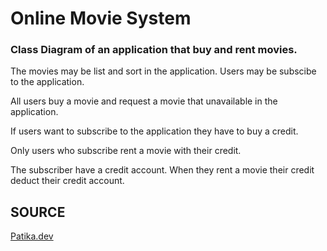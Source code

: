 # Online Movie System

### Class Diagram of an application that buy and rent movies.

The movies may be list and sort in the application. Users may be subscibe to the application.

All users buy a movie and request a movie that unavailable in the application.

If users want to subscribe to the application they have to buy a credit.

Only users who subscribe rent a movie with their credit.

The subscriber have a credit account. When they rent a movie their credit deduct their credit account.

## SOURCE

[Patika.dev](https://www.patika.dev/tr)
